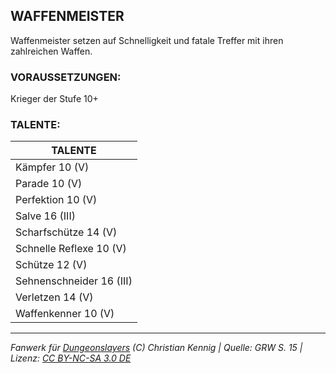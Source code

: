 ## WAFFENMEISTER

Waffenmeister setzen auf Schnelligkeit und fatale Treffer mit ihren zahlreichen Waffen.

### VORAUSSETZUNGEN:

Krieger der Stufe 10+

### TALENTE:

| TALENTE                  |
| ------------------------ |
| Kämpfer 10 (V)           |
| Parade 10 (V)            |
| Perfektion 10 (V)        |
| Salve 16 (III)           |
| Scharfschütze 14 (V)     |
| Schnelle Reflexe 10 (V)  |
| Schütze 12 (V)           |
| Sehnenschneider 16 (III) |
| Verletzen 14 (V)         |
| Waffenkenner 10 (V)      |

---

_Fanwerk für [Dungeonslayers](https://www.dungeonslayers.net/) (C) Christian Kennig | Quelle: GRW S. 15 | Lizenz: [CC BY-NC-SA 3.0 DE](https://creativecommons.org/licenses/by-nc-sa/3.0/de/)_
